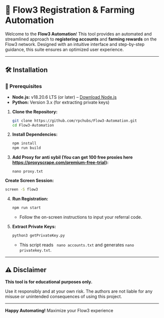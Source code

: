 # 🚀 Flow3 Registration & Farming Automation

Welcome to the **Flow3 Automation**! This tool provides an automated and streamlined approach to **registering accounts** and **farming rewards** on the Flow3 network. Designed with an intuitive interface and step-by-step guidance, this suite ensures an optimized user experience.

---


## 🛠 Installation

### 📌 Prerequisites
- **Node.js:** v18.20.6 LTS (or later) – [Download Node.js](https://nodejs.org/)
- **Python:** Version 3.x (for extracting private keys)


1. **Clone the Repository:**
   ```sh
   git clone https://github.com/rpchubs/Flow3-Automation.git
   cd Flow3-Automation
   ```
2. **Install Dependencies:**
   ```sh
   npm install
   npm run build
   ```
3. **Add Proxy for anti sybil (You can get 100 free proxies here https://proxyscrape.com/premium-free-trial):**
  
     ```
     nano proxy.txt
     ```
**Create Screen Session:**

   ```sh
   screen -S flow3
   ```

4. **Run Registration:**
   ```sh
   npm run start
   ```
   - Follow the on-screen instructions to input your referral code.

5. **Extract Private Keys:**
   ```sh
   python3 getPrivateKey.py
   ```
   - This script reads ` nano accounts.txt` and generates `nano privatekey.txt`.


---

## ⚠️ Disclaimer
**This tool is for educational purposes only.**

Use it responsibly and at your own risk. The authors are not liable for any misuse or unintended consequences of using this project.

---

 **Happy Automating!** Maximize your Flow3 experience 
